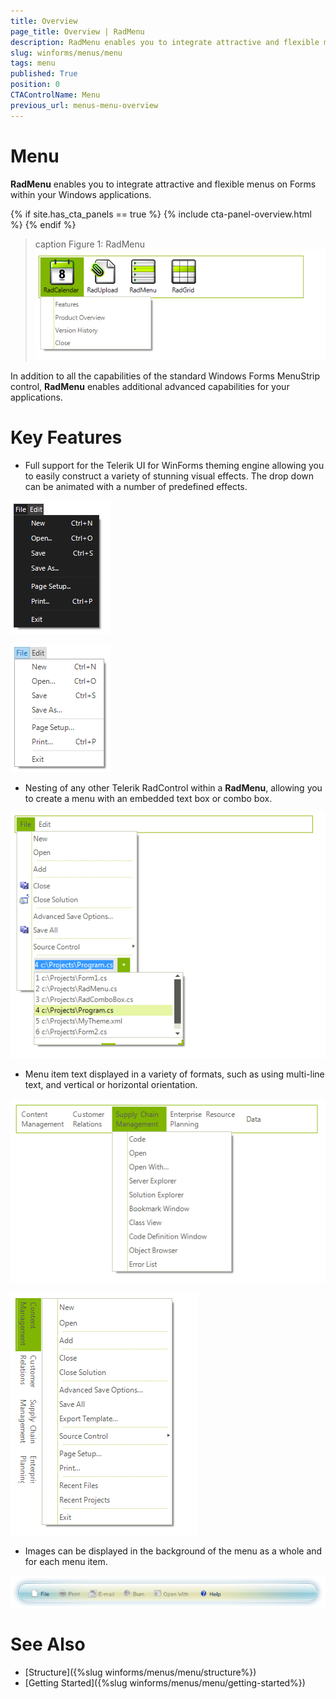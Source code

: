 ```yaml
---
title: Overview
page_title: Overview | RadMenu
description: RadMenu enables you to integrate attractive and flexible menus on Forms within your Windows applications.
slug: winforms/menus/menu
tags: menu
published: True
position: 0
CTAControlName: Menu
previous_url: menus-menu-overview
---
```


# Menu

**RadMenu** enables you to integrate attractive and flexible menus on Forms within your Windows applications.

{% if site.has_cta_panels == true %}
{% include cta-panel-overview.html %}
{% endif %}

>caption Figure 1: RadMenu
![menus-menu-overview 001](images/menus-menu-overview001.png)

In addition to all the capabilities of the standard Windows Forms MenuStrip control, **RadMenu** enables additional       advanced capabilities for your applications. 

# Key Features       

* Full support for the Telerik UI for WinForms theming engine allowing you to easily construct a variety of stunning visual effects. The drop down can be animated with a number of predefined effects.

![menus-menu-overview 002](images/menus-menu-overview002.png)

![menus-menu-overview 007](images/menus-menu-overview007.png)

* Nesting of any other Telerik RadControl within a **RadMenu**, allowing you to create a menu with an embedded text box or combo box.

![menus-menu-overview 003](images/menus-menu-overview003.png)

* Menu item text displayed in a variety of formats, such as using multi-line text, and vertical or horizontal orientation.
            
![menus-menu-overview 004](images/menus-menu-overview004.png)

![menus-menu-overview 005](images/menus-menu-overview005.png)

* Images can be displayed in the background of the menu as a whole and for each menu item.

![menus-menu-overview 006](images/menus-menu-overview006.png)


# See Also

* [Structure]({%slug winforms/menus/menu/structure%})	
* [Getting Started]({%slug winforms/menus/menu/getting-started%})	
